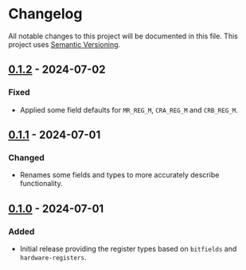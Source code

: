 # Changelog

All notable changes to this project will be documented in this file.
This project uses [Semantic Versioning](https://semver.org/spec/v2.0.0.html).

## [0.1.2] - 2024-07-02

[0.1.2]: https://github.com/sunsided/lsm303dlhc-registers/releases/tag/v0.1.2

### Fixed

- Applied some field defaults for `MR_REG_M`, `CRA_REG_M` and `CRB_REG_M`.

## [0.1.1] - 2024-07-01

[0.1.1]: https://github.com/sunsided/lsm303dlhc-registers/releases/tag/v0.1.1

### Changed

- Renames some fields and types to more accurately describe functionality.

## [0.1.0] - 2024-07-01

[0.1.0]: https://github.com/sunsided/lsm303dlhc-registers/releases/tag/v0.1.0

### Added

- Initial release providing the register types based on `bitfields` and `hardware-registers`.
